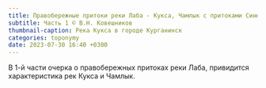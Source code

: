 ```yaml
---
title: Правобережные притоки реки Лаба - Кукса, Чамлык с притоками Синюха и Грязнуха
subtitle: Часть 1 © В.Н. Ковешников
thumbnail-caption: Река Кукса в городе Курганинск
categories: toponymy
date: 2023-07-30 16:40 +0300
---
```

В 1-й части очерка о правобережных притоках реки Лаба, привидится характеристика рек Кукса и Чамлык.
